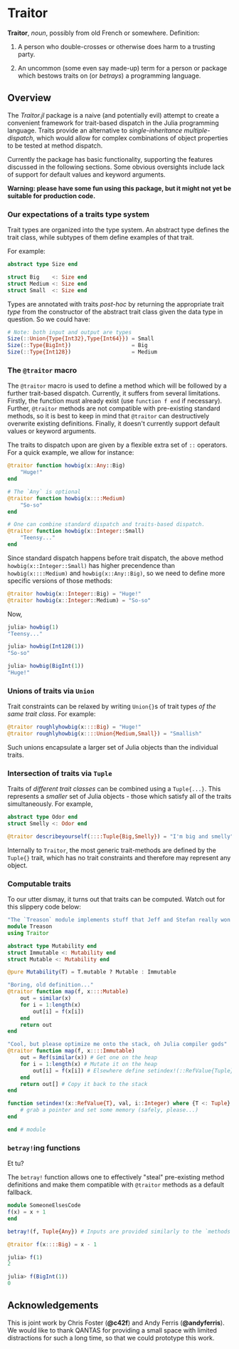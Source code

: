 # Traitor

**Traitor**, *noun*, possibly from old French or somewhere. Definition:

1. A person who double-crosses or otherwise does harm to a trusting party.

2. An uncommon (some even say made-up) term for a person or package which
bestows traits on (or *betrays*) a programming language.

## Overview

The *Traitor.jl* package is a naive (and potentially evil) attempt to create a
convenient framework for trait-based dispatch in the Julia programming language.
Traits provide an alternative to *single-inheritance multiple-dispatch*,
which would allow for complex combinations of object properties to be tested
at method dispatch.

Currently the package has basic functionality, supporting the features
discussed in the following sections. Some obvious oversights include lack of
support for default values and keyword arguments.

**Warning: please have some fun using this package, but it might not yet be suitable for production code.**

### Our expectations of a traits type system

Trait types are organized into the type system. An abstract type defines the
trait class, while subtypes of them define examples of that trait.

For example:

```julia
abstract type Size end

struct Big    <: Size end
struct Medium <: Size end
struct Small  <: Size end
```

Types are annotated with traits *post-hoc* by returning the appropriate trait
*type* from the constructor of the abstract trait class given the data type in
question. So we could have:

```julia
# Note: both input and output are types
Size(::Union{Type{Int32},Type{Int64}}) = Small
Size(::Type{BigInt})                   = Big
Size(::Type{Int128})                   = Medium
```

### The `@traitor` macro

The `@traitor` macro is used to define a method which will be followed by a
further trait-based dispatch. Currently, it suffers from several limitations.
Firstly, the function must already exist (use `function f end` if necessary).
Further, `@traitor` methods are not compatible with pre-existing standard
methods, so it is best to keep in mind that `@traitor` can destructively
overwrite existing definitions. Finally, it doesn't currently support default
values or keyword arguments.

The traits to dispatch upon are given by a flexible extra set of `::` operators.
For a quick example, we allow for instance:
```julia
@traitor function howbig(x::Any::Big)
    "Huge!"
end

# The `Any` is optional
@traitor function howbig(x::::Medium)
    "So-so"
end

# One can combine standard dispatch and traits-based dispatch. 
@traitor function howbig(x::Integer::Small)
    "Teensy..."
end
```
Since standard dispatch happens before trait dispatch, the above method `howbig(x::Integer::Small)` has higher precendence than `howbig(x::::Medium)` and `howbig(x::Any::Big)`, so we need to define more specific versions of those methods:
```julia
@traitor howbig(x::Integer::Big) = "Huge!"
@traitor howbig(x::Integer::Medium) = "So-so"
```
Now,
```julia
julia> howbig(1)
"Teensy..."

julia> howbig(Int128(1))
"So-so"

julia> howbig(BigInt(1))
"Huge!"

```



### Unions of traits via `Union`

Trait constraints can be relaxed by writing `Union{}`s of trait types *of the
same trait class*. For example:
```julia
@traitor roughlyhowbig(x::::Big) = "Huge!"
@traitor roughlyhowbig(x::::Union{Medium,Small}) = "Smallish"
```

Such unions encapsulate a larger set of Julia objects than the individual traits.

### Intersection of traits via `Tuple`

Traits of *different trait classes* can be combined using a `Tuple{...}`. This
represents a *smaller* set of Julia objects - those which satisfy all of the
traits simultaneously. For example,
```julia
abstract type Odor end
struct Smelly <: Odor end

@traitor describeyourself(::::Tuple{Big,Smelly}) = "I'm big and smelly"
```

Internally to `Traitor`, the most generic trait-methods are defined by the
`Tuple{}` trait, which has no trait constraints and therefore may represent any
object.

### Computable traits

To our utter dismay, it turns out that traits can be computed. Watch out for
this slippery code below:

```julia
"The `Treason` module implements stuff that Jeff and Stefan really won't like."
module Treason
using Traitor

abstract type Mutability end
struct Immutable <: Mutability end
struct Mutable <: Mutability end

@pure Mutability(T) = T.mutable ? Mutable : Immutable

"Boring, old definition..."
@traitor function map(f, x::::Mutable)
    out = similar(x)
    for i = 1:length(x)
        out[i] = f(x[i])
    end
    return out
end

"Cool, but please optimize me onto the stack, oh Julia compiler gods"
@traitor function map(f, x::::Immutable)
    out = Ref(similar(x)) # Get one on the heap
    for i = 1:length(x) # Mutate it on the heap
        out[i] = f(x[i]) # Elsewhere define setindex!(::RefValue{Tuple}), etc
    end
    return out[] # Copy it back to the stack
end

function setindex!(x::RefValue{T}, val, i::Integer) where {T <: Tuple}
    # grab a pointer and set some memory (safely, please...)
end

end # module
```

### `betray!`ing functions

Et tu?

The `betray!` function allows one to effectively "steal"
pre-existing method definitions and make them compatible with `@traitor` methods
as a default fallback. 

```julia
module SomeoneElsesCode
f(x) = x + 1
end

betray!(f, Tuple{Any}) # Inputs are provided similarly to the `methods` of `code_lowered` functions

@traitor f(x::::Big) = x - 1
```

```julia
julia> f(1)
2

julia> f(BigInt(1))
0
```

## Acknowledgements

This is joint work by Chris Foster (**@c42f**) and Andy Ferris (**@andyferris**).
We would like to thank QANTAS for providing a small space with limited distractions
for such a long time, so that we could prototype this work.
